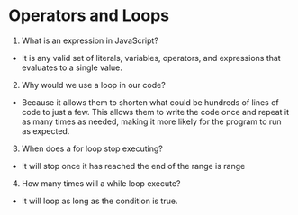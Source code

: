 # Operators and Loops

1. What is an expression in JavaScript?
* It is any valid set of literals, variables, operators, and expressions that evaluates to a single value.

2. Why would we use a loop in our code?
* Because it allows them to shorten what could be hundreds of lines of code to just a few. This allows them to write the code once and repeat it as many times as needed, making it more likely for the program to run as expected.

3. When does a for loop stop executing?
* It will stop once it has reached the end of the range is range

4. How many times will a while loop execute?
* It will loop as long as the condition is true. 
